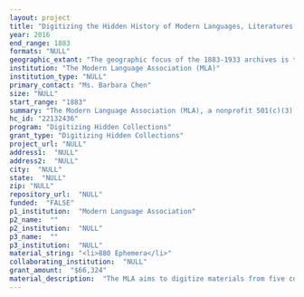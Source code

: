 ```yaml
--- 
layout: project 
title: "Digitizing the Hidden History of Modern Languages, Literatures, and Linguistics"
year: 2016
end_range: 1883
formats: "NULL"
geographic_extant: "The geographic focus of the 1883-1933 archives is the northeastern United States. However, because its subject is the research and teaching of foreign languages and literatures, the archive includes content from several other countries, particularly Germany, because of World War I."
institution: "The Modern Language Association (MLA)"
institution_type: "NULL"
primary_contact: "Ms. Barbara Chen"
size: "NULL"
start_range: "1883"
summary: "The Modern Language Association (MLA), a nonprofit 501(c)(3) organization headquartered in New York City, seeks Council on Library and Information Resources (CLIR) grant support for the project Digitizing the Hidden History of Modern Languages, Literatures, and Linguistics. The project will result in three major deliverables: (1) the digitization of roughly 176 individual artifacts comprised of about 933 pages, prints, and views, (2) the creation of a richly described database and finding aid, and (3) the production of an open-access digital exhibition on the history of the research and teaching of modern languages, literatures, and linguistics. The artifacts nominated for digitization span the years 1883-1933 and will be drawn from the following collections in the MLA Archive: MLA Images Collection, MLA Papers Collection, MLA Scrapbook Collection, Newspaper and Newsletter Collection, MLA Library Collection, and MLA Objects Collection."
hc_id: "22132436"
program: "Digitizing Hidden Collections"
grant_type: "Digitizing Hidden Collections"
project_url: "NULL"
address1:  "NULL"
address2:  "NULL"
city:  "NULL"
state:  "NULL"
zip: "NULL"
repository_url:  "NULL"
funded:  "FALSE"
p1_institution:  "Modern Language Association"
p2_name:  ""
p2_institution:  "NULL"
p3_name:  ""
p3_institution:  "NULL"
material_string: "<li>880 Ephemera</li>"
collaborating_institution:  "NULL"
grant_amount:  "$66,324"
material_description:  "The MLA aims to digitize materials from five collections in its archives. The first collection, MLA Images, includes forty-two photographs of MLA presidents and executive directors (1883-1933), one photograph of future MLA leaders (1887-88), and one photograph of the 1919 annual convention attendees (1920) accompanied by a hand-drawn portrait ID identifying select modern language scholars (c. 1920). The second collection includes Executive Council scrapbooks that document critical events, decisions, and developments shaping the research and teaching of modern languages, literatures, and linguistics (1912-33). The third collection (created c. 1953) consists of twenty-four reproductions and transcriptions of newspapers 1883 to 1884 that document the founding meeting of the MLA. The fourth collection (created c. 1953) is composed of forty brief biographies of MLA presidents, along with ephemera, such as MLA Annual Convention programs (1884-1927) and association correspondence produced between 1896 and 1933. Finally, the fifth collection, MLA Objects, includes one twenty-one-inch-tall statue known as The Old Guard (c. 1923), likely created in the image of the MLA's principal founder, A. Marshall Elliott. We have selected these roughly 933 images, pages, and objects for their potential to contribute to a cohesive exhibition on the development of the research and teaching of language and literature between 1883 and 1933. The images and biographies of deceased scholars give life to distant figures, while Executive Council scrapbooks and association correspondence shed light on issues, developments, and historic events of the era. The scrapbooks and correspondence also cover the humanistic initiatives launched in the wake of World War I, including calls for book donations to Europe, aid for German scholars, and the backlash against government-mandated restrictions on the research and teaching of German, a backlash that illuminated an important and understudied moment in scholarship and history in the United States."
---
```

